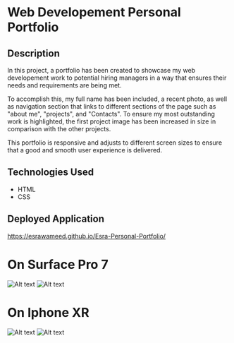 # Web Developement Personal Portfolio

## Description

In this project, a portfolio has been created to showcase my web developement work to potential hiring managers in a way that ensures their needs and requirements are being met.

To accomplish this, my full name has been included, a recent photo, as well as navigation section that links to different sections of the page such as "about me", "projects", and "Contacts". To ensure my most outstanding work is highlighted, the first project image has been increased in size in comparison with the other projects.

This portfolio is responsive and adjusts to different screen sizes to ensure that a good and smooth user experience is delivered.

## Technologies Used
- HTML
- CSS

## Deployed Application

https://esrawameed.github.io/Esra-Personal-Portfolio/

# On Surface Pro 7
![Alt text](./assets/images/README%20Image1.png "Final Look")
![Alt text](./assets/images/README%20Image2.png "Final Look")
# On Iphone XR
![Alt text](./assets/images/Iphonexr1.png "Final Look")
![Alt text](./assets/images/Iphonexr2.png "Final Look")